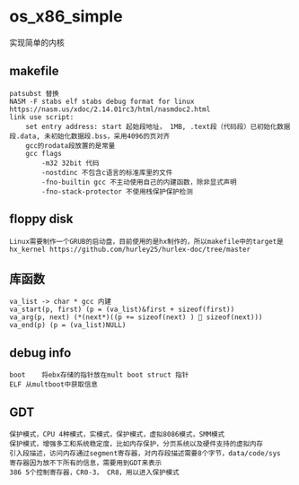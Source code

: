 # os_x86_simple
实现简单的内核
## makefile 
    patsubst 替换
    NASM -F stabs elf stabs debug format for linux https://nasm.us/xdoc/2.14.01rc3/html/nasmdoc2.html
    link use script:
        set entry address: start 起始段地址， 1MB, .text段（代码段）已初始化数据段.data, 未初始化数据段.bss，采用4096的页对齐
        gcc的rodata段放置的是常量
        gcc flags
            -m32 32bit 代码
            -nostdinc 不包含c语言的标准库里的文件
            -fno-builtin gcc 不主动使用自己的内建函数，除非显式声明
            -fno-stack-protector 不使用栈保护保护检测
## floppy disk
    Linux需要制作一个GRUB的启动盘，目前使用的是hx制作的，所以makefile中的target是hx_kernel https://github.com/hurley25/hurlex-doc/tree/master
## 库函数
    va_list -> char * gcc 内建
    va_start(p, first) (p = (va_list)&first + sizeof(first))
    va_arg(p, next) (*(next*)((p += sizeof(next) ) 􀀀 sizeof(next)))
    va_end(p) (p = (va_list)NULL)
## debug info
    boot    将ebx存储的指针放在mult boot struct 指针
    ELF 从multboot中获取信息
## GDT
    保护模式，CPU 4种模式，实模式，保护模式，虚拟8086模式，SMM模式
    保护模式，增强多工和系统稳定度，比如内存保护，分页系统以及硬件支持的虚拟内存
    引入段描述，访问内存通过segment寄存器，对内存段描述需要8个字节，data/code/sys 
    寄存器因为放不下所有的信息，需要用到GDT来表示
    386 5个控制寄存器，CR0-3， CR8，用以进入保护模式